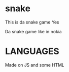 # snake
This is da snake game
Yes



Da snake game
like in nokia


# LANGUAGES
Made on JS and some HTML
